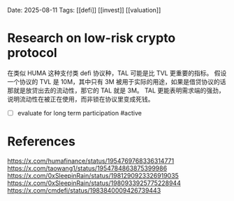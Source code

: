 Date: 2025-08-11
Tags: [[defi]] [[invest]] [[valuation]]

# Research on low-risk crypto protocol

在类似 HUMA 这种支付类 defi 协议种，TAL 可能是比 TVL 更重要的指标。
假设一个协议的 TVL 是 10M，其中只有 3M 被用于实际的用途，如果是借贷协议的话那就是放贷出去的流动性，那它的 TAL 就是 3M。
TAL 更能表明需求端的强劲，说明流动性在被正在使用，而非锁在协议里变成死钱。

- [ ] evaluate for long term participation #active 


# References
https://x.com/humafinance/status/1954769768336314771
https://x.com/taowang1/status/1954784863875399986
https://x.com/0xSleepinRain/status/1981290923326919035
https://x.com/0xSleepinRain/status/1980933925775228944
https://x.com/cmdefi/status/1983840009426739443